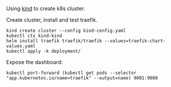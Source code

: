 Using [kind](https://kind.sigs.k8s.io/) to create k8s cluster.

Create cluster, install and test traefik.
```
kind create cluster --config kind-config.yaml
kubectl ctx kind-kind
helm install traefik traefik/traefik --values=traefik-chart-values.yaml
kubectl apply -k deployment/
```

Expose the dashboard:
```
kubectl port-forward (kubectl get pods --selector "app.kubernetes.io/name=traefik" --output=name) 9001:9000
```
